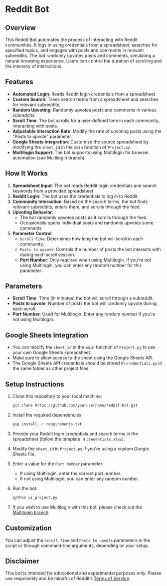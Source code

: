 # Reddit Bot

## Overview

This Reddit Bot automates the process of interacting with Reddit communities. It logs in using credentials from a spreadsheet, searches for specified topics, and engages with posts and comments in relevant subreddits. The bot randomly upvotes posts and comments, simulating a natural browsing experience. Users can control the duration of scrolling and the intensity of interactions.

## Features

- **Automated Login**: Reads Reddit login credentials from a spreadsheet.
- **Custom Search**: Takes search terms from a spreadsheet and searches for relevant subreddits.
- **Random Upvoting**: Randomly upvotes posts and comments in various subreddits.
- **Scroll Time**: The bot scrolls for a user-defined time in each community, interacting with posts.
- **Adjustable Interaction Rate**: Modify the rate of upvoting posts using the "Posts to upvote" parameter.
- **Google Sheets Integration**: Customize the source spreadsheet by modifying the `sheet_id` in the `main` function of `Project.py`.
- **Multilogin Support**: The bot supports using Multilogin for browser automation (see Multilogin branch).

## How It Works

1. **Spreadsheet Input**: The bot reads Reddit login credentials and search keywords from a provided spreadsheet.
2. **Reddit Login**: The bot uses the credentials to log in to Reddit.
3. **Community Interaction**: Based on the search terms, the bot finds relevant subreddits, enters them, and scrolls through the feed.
4. **Upvoting Behavior**: 
   - The bot randomly upvotes posts as it scrolls through the feed.
   - Occasionally opens individual posts and randomly upvotes some comments.
5. **Parameter Control**: 
   - `Scroll Time`: Determines how long the bot will scroll in each community.
   - `Posts to upvote`: Controls the number of posts the bot interacts with during each scroll session.
   - **Port Number**: Only required when using Multilogin. If you're not using Multilogin, you can enter any random number for this parameter.

## Parameters

- **Scroll Time**: Time (in minutes) the bot will scroll through a subreddit.
- **Posts to upvote**: Number of posts the bot will randomly upvote during each scroll.
- **Port Number**: Used for Multilogin. Enter any random number if you're not using Multilogin.

## Google Sheets Integration

- You can modify the `sheet_id` in the `main` function of `Project.py` to use your own Google Sheets spreadsheet.
- Make sure to allow access to the sheet using the Google Sheets API.
- The Google Sheets API credentials should be stored in `credentials.py` in the same folder as other project files.

## Setup Instructions

1. Clone this repository to your local machine:
    ```bash
    git clone https://github.com/yourusername/reddit-bot.git
    ```

2. Install the required dependencies:
    ```bash
    pip install -r requirements.txt
    ```

3. Provide your Reddit login credentials and search terms in the spreadsheet (follow the template in `credentials.xlsx`).

4. Modify the `sheet_id` in `Project.py` if you're using a custom Google Sheets file.

5. Enter a value for the `Port Number` parameter:
   - If using Multilogin, enter the correct port number.
   - If not using Multilogin, you can enter any random number.

6. Run the bot:
    ```bash
    python ui_project.py
    ```

7. If you wish to use Multilogin with this bot, please check out the [Multilogin branch](https://github.com/Simba256/reddit-bot/tree/Multilogin).

## Customization

You can adjust the `Scroll Time` and `Posts to upvote` parameters in the script or through command-line arguments, depending on your setup.

## Disclaimer

This bot is intended for educational and experimental purposes only. Please use responsibly and be mindful of Reddit’s [Terms of Service](https://www.redditinc.com/policies/data-api-terms).
